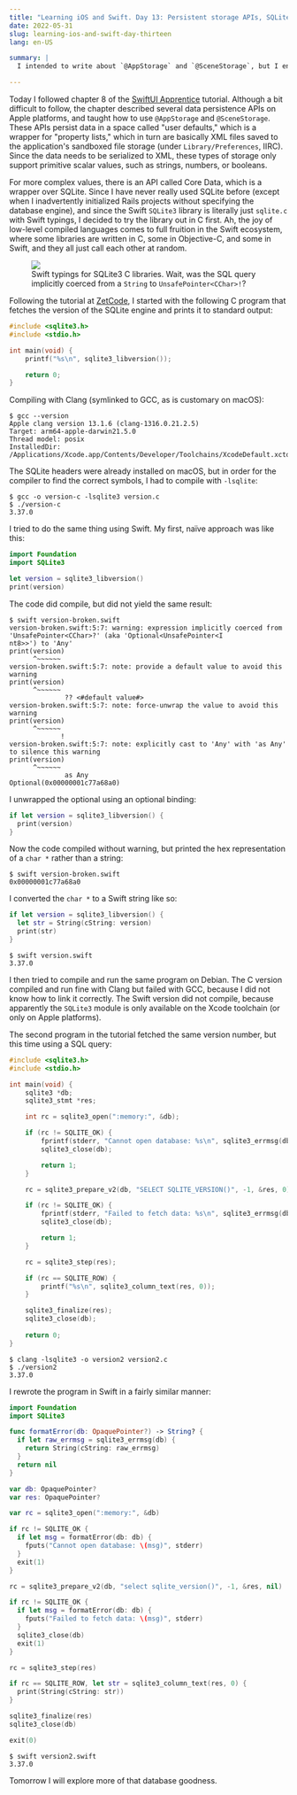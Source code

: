 ```yaml
---
title: "Learning iOS and Swift. Day 13: Persistent storage APIs, SQLite3"
date: 2022-05-31
slug: learning-ios-and-swift-day-thirteen
lang: en-US

summary: |
  I intended to write about `@AppStorage` and `@SceneStorage`, but I ended up playing around with SQLite3 in C and Swift.

---
```


Today I followed chapter 8 of the [SwiftUI Apprentice]() tutorial.
Although a bit difficult to follow, the chapter described several data persistence APIs on Apple platforms, and taught how to use `@AppStorage` and `@SceneStorage`.
These APIs persist data in a space called "user defaults," which is a wrapper for "property lists," which in turn are basically XML files saved to the application's sandboxed file storage (under `Library/Preferences`, IIRC).
Since the data needs to be serialized to XML, these types of storage only support primitive scalar values, such as strings, numbers, or booleans.

For more complex values, there is an API called Core Data, which is a wrapper over SQLite.
Since I have never really used SQLite before (except when I inadvertently initialized Rails projects without specifying the database engine), and since the Swift `SQLite3` library is literally just `sqlite.c` with Swift typings, I decided to try the library out in C first.
Ah, the joy of low-level compiled languages comes to full fruition in the Swift ecosystem, where some libraries are written in C, some in Objective-C, and some in Swift, and they all just call each other at random.

<figure>
<img src="/images/ios-13/sqlite3_prepare_v2.webp" />
<figcaption>Swift typings for SQLite3 C libraries. Wait, was the SQL query implicitly coerced from a <code>String</code> to <code>UnsafePointer&lt;CChar&gt;!</code>?</figcaption>
</figure>

Following the tutorial at [ZetCode](https://zetcode.com/db/sqlitec/), I started with the following C program that fetches the version of the SQLite engine and prints it to standard output:

```c
#include <sqlite3.h>
#include <stdio.h>

int main(void) {
	printf("%s\n", sqlite3_libversion());

	return 0;
}
```

Compiling with Clang (symlinked to GCC, as is customary on macOS):

```shell
$ gcc --version
Apple clang version 13.1.6 (clang-1316.0.21.2.5)
Target: arm64-apple-darwin21.5.0
Thread model: posix
InstalledDir: /Applications/Xcode.app/Contents/Developer/Toolchains/XcodeDefault.xctoolchain/usr/bin
```

The SQLite headers were already installed on macOS, but in order for the compiler to find the correct symbols, I had to compile with `-lsqlite`:

```shell
$ gcc -o version-c -lsqlite3 version.c
$ ./version-c
3.37.0
```

I tried to do the same thing using Swift. My first, na&#xEF;ve approach was like this:

```swift
import Foundation
import SQLite3

let version = sqlite3_libversion()
print(version)
```

The code did compile, but did not yield the same result:

```
$ swift version-broken.swift
version-broken.swift:5:7: warning: expression implicitly coerced from 'UnsafePointer<CChar>?' (aka 'Optional<UnsafePointer<I
nt8>>') to 'Any'
print(version)
      ^~~~~~~
version-broken.swift:5:7: note: provide a default value to avoid this warning
print(version)
      ^~~~~~~
              ?? <#default value#>
version-broken.swift:5:7: note: force-unwrap the value to avoid this warning
print(version)
      ^~~~~~~
             !
version-broken.swift:5:7: note: explicitly cast to 'Any' with 'as Any' to silence this warning
print(version)
      ^~~~~~~
              as Any
Optional(0x00000001c77a68a0)
```

I unwrapped the optional using an optional binding:

```swift
if let version = sqlite3_libversion() {
  print(version)
}
```

Now the code compiled without warning, but printed the hex representation of a `char *` rather than a string:

```shell
$ swift version-broken.swift
0x00000001c77a68a0
```

I converted the `char *` to a Swift string like so:

```swift
if let version = sqlite3_libversion() {
  let str = String(cString: version)
  print(str)
}
```

```shell
$ swift version.swift
3.37.0
```

I then tried to compile and run the same program on Debian.
The C version compiled and run fine with Clang but failed with GCC, because I did not know how to link it correctly.
The Swift version did not compile, because apparently the `SQLite3` module is only available on the Xcode toolchain (or only on Apple platforms).

The second program in the tutorial fetched the same version number, but this time using a SQL query:

```c
#include <sqlite3.h>
#include <stdio.h>

int main(void) {
	sqlite3 *db;
	sqlite3_stmt *res;

	int rc = sqlite3_open(":memory:", &db);

	if (rc != SQLITE_OK) {
		fprintf(stderr, "Cannot open database: %s\n", sqlite3_errmsg(db));
		sqlite3_close(db);

		return 1;
	}

	rc = sqlite3_prepare_v2(db, "SELECT SQLITE_VERSION()", -1, &res, 0);

	if (rc != SQLITE_OK) {
		fprintf(stderr, "Failed to fetch data: %s\n", sqlite3_errmsg(db));
		sqlite3_close(db);

		return 1;
	}

	rc = sqlite3_step(res);

	if (rc == SQLITE_ROW) {
		printf("%s\n", sqlite3_column_text(res, 0));
	}

	sqlite3_finalize(res);
	sqlite3_close(db);
	
	return 0;
}
```

```shell
$ clang -lsqlite3 -o version2 version2.c
$ ./version2
3.37.0
```

I rewrote the program in Swift in a fairly similar manner:

```swift
import Foundation
import SQLite3

func formatError(db: OpaquePointer?) -> String? {
  if let raw_errmsg = sqlite3_errmsg(db) {
    return String(cString: raw_errmsg)
  }
  return nil
}

var db: OpaquePointer?
var res: OpaquePointer?

var rc = sqlite3_open(":memory:", &db)

if rc != SQLITE_OK {
  if let msg = formatError(db: db) {
    fputs("Cannot open database: \(msg)", stderr)
  }
  exit(1)
}

rc = sqlite3_prepare_v2(db, "select sqlite_version()", -1, &res, nil)

if rc != SQLITE_OK {
  if let msg = formatError(db: db) {
    fputs("Failed to fetch data: \(msg)", stderr)
  }
  sqlite3_close(db)
  exit(1)
}

rc = sqlite3_step(res)

if rc == SQLITE_ROW, let str = sqlite3_column_text(res, 0) {
  print(String(cString: str))
}

sqlite3_finalize(res)
sqlite3_close(db)

exit(0)
```

```shell
$ swift version2.swift
3.37.0
```

Tomorrow I will explore more of that database goodness.
